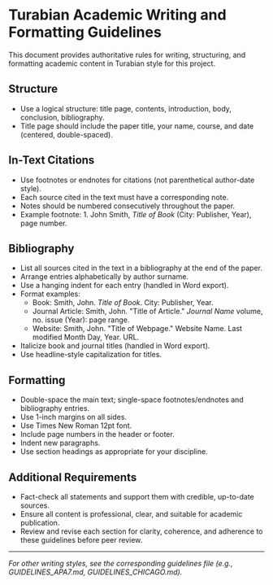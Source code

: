 # Turabian Academic Writing and Formatting Guidelines

This document provides authoritative rules for writing, structuring, and formatting academic content in Turabian style for this project.

## Structure
- Use a logical structure: title page, contents, introduction, body, conclusion, bibliography.
- Title page should include the paper title, your name, course, and date (centered, double-spaced).

## In-Text Citations
- Use footnotes or endnotes for citations (not parenthetical author-date style).
- Each source cited in the text must have a corresponding note.
- Notes should be numbered consecutively throughout the paper.
- Example footnote: 1. John Smith, *Title of Book* (City: Publisher, Year), page number.

## Bibliography
- List all sources cited in the text in a bibliography at the end of the paper.
- Arrange entries alphabetically by author surname.
- Use a hanging indent for each entry (handled in Word export).
- Format examples:
  - Book: Smith, John. *Title of Book*. City: Publisher, Year.
  - Journal Article: Smith, John. "Title of Article." *Journal Name* volume, no. issue (Year): page range.
  - Website: Smith, John. "Title of Webpage." Website Name. Last modified Month Day, Year. URL.
- Italicize book and journal titles (handled in Word export).
- Use headline-style capitalization for titles.

## Formatting
- Double-space the main text; single-space footnotes/endnotes and bibliography entries.
- Use 1-inch margins on all sides.
- Use Times New Roman 12pt font.
- Include page numbers in the header or footer.
- Indent new paragraphs.
- Use section headings as appropriate for your discipline.

## Additional Requirements
- Fact-check all statements and support them with credible, up-to-date sources.
- Ensure all content is professional, clear, and suitable for academic publication.
- Review and revise each section for clarity, coherence, and adherence to these guidelines before peer review.

---

*For other writing styles, see the corresponding guidelines file (e.g., GUIDELINES_APA7.md, GUIDELINES_CHICAGO.md).*
